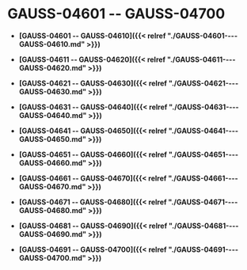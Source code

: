 # GAUSS-04601 -- GAUSS-04700

-   **[GAUSS-04601 -- GAUSS-04610]({{< relref "./GAUSS-04601----GAUSS-04610.md" >}})**

-   **[GAUSS-04611 -- GAUSS-04620]({{< relref "./GAUSS-04611----GAUSS-04620.md" >}})**

-   **[GAUSS-04621 -- GAUSS-04630]({{< relref "./GAUSS-04621----GAUSS-04630.md" >}})**

-   **[GAUSS-04631 -- GAUSS-04640]({{< relref "./GAUSS-04631----GAUSS-04640.md" >}})**

-   **[GAUSS-04641 -- GAUSS-04650]({{< relref "./GAUSS-04641----GAUSS-04650.md" >}})**

-   **[GAUSS-04651 -- GAUSS-04660]({{< relref "./GAUSS-04651----GAUSS-04660.md" >}})**

-   **[GAUSS-04661 -- GAUSS-04670]({{< relref "./GAUSS-04661----GAUSS-04670.md" >}})**

-   **[GAUSS-04671 -- GAUSS-04680]({{< relref "./GAUSS-04671----GAUSS-04680.md" >}})**

-   **[GAUSS-04681 -- GAUSS-04690]({{< relref "./GAUSS-04681----GAUSS-04690.md" >}})**

-   **[GAUSS-04691 -- GAUSS-04700]({{< relref "./GAUSS-04691----GAUSS-04700.md" >}})**
